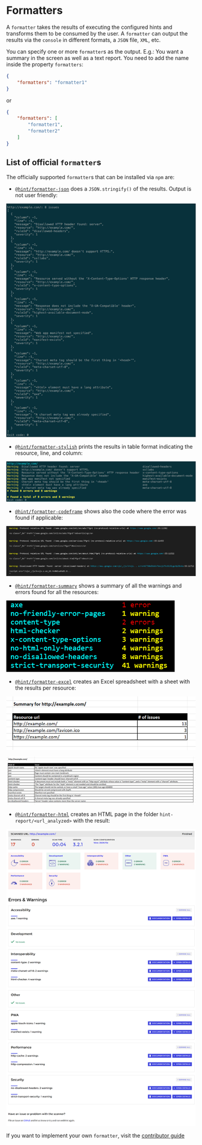 # Formatters

A `formatter` takes the results of executing the configured hints and
transforms them to be consumed by the user. A `formatter` can output
the results via the `console` in different formats, a `JSON` file,
`XML`, etc.

You can specify one or more `formatter`s as the output. E.g.: You want
a summary in the screen as well as a text report. You need to add the
name inside the property `formatters`:

```json
{
    "formatters": "formatter1"
}
```

or

```json
{
    "formatters": [
        "formatter1",
        "formatter2"
    ]
}
```

## List of official `formatter`s

The officially supported `formatter`s that can be installed via `npm` are:

* [`@hint/formatter-json`][formatter-json] does a `JSON.stringify()` of
  the results. Output is not user friendly:

![Example output for the json formatter](images/json-output.png)

* [`@hint/formatter-stylish`][formatter-stylish] prints the results in
  table format indicating the resource, line, and column:

![Example output for the stylish formatter](images/stylish-output.png)

* [`@hint/formatter-codeframe`][formatter-codeframe] shows also the code
  where the error was found if applicable:

![Example output for the codeframe formatter](images/codeframe.png)

* [`@hint/formatter-summary`][formatter-summary] shows a summary
  of all the warnings and errors found for all the resources:

![Example output for the summary formatter](images/summary-output.png)

* [`@hint/formatter-excel`][formatter-excel] creates an Excel spreadsheet
  with a sheet with the results per resource:

![Example output for the summary sheet of the excel formatter](images/excel-summary.png)

![Example output for one of the details sheet of the excel formatter](images/excel-details.png)

* [`@hint/formatter-html`][formatter-html] creates an HTML page in
  the folder `hint-report/<url_analyzed>` with the result:

![Example out for the HTML result of the html formatter](images/html-output.png)

If you want to implement your own `formatter`, visit the [contributor
guide][contributor guide]

<!-- Link labels: -->

[contributor guide]: ../../../contributor-guide/formatters/
[formatter-json]: https://npmjs.com/package/@hint/formatter-json
[formatter-stylish]: https://npmjs.com/package/@hint/formatter-stylish
[formatter-codeframe]: https://npmjs.com/package/@hint/formatter-codeframe
[formatter-summary]: https://npmjs.com/package/@hint/formatter-summary
[formatter-excel]: https://npmjs.com/package/@hint/formatter-excel
[formatter-html]: https://npmjs.com/package/@hint/formatter-html
